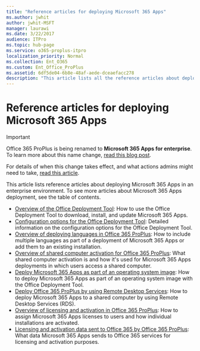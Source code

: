 ```yaml
---
title: "Reference articles for deploying Microsoft 365 Apps"
ms.author: jwhit
author: jwhit-MSFT
manager: laurawi
ms.date: 3/22/2017
audience: ITPro
ms.topic: hub-page
ms.service: o365-proplus-itpro
localization_priority: Normal
ms.collection: Ent_O365
ms.custom: Ent_Office_ProPlus
ms.assetid: 6df5de04-6b8e-48af-aede-dceaefacc278
description: "This article lists all the reference articles about deploying Office 365 ProPlus in an enterprise environment. To see all the articles about Office 365 ProPlus deployment, see Deployment guide for Microsoft 365 Apps."
---
```


# Reference articles for deploying Microsoft 365 Apps

> [!IMPORTANT]
> Office 365 ProPlus is being renamed to **Microsoft 365 Apps for enterprise**. To learn more about this name change, [read this blog post](https://go.microsoft.com/fwlink/p/?linkid=2120533). 
>
> For details of when this change takes effect, and what actions admins might need to take, [read this article](name-change.md).

This article lists reference articles about deploying Microsoft 365 Apps in an enterprise environment. To see more articles about Microsoft 365 Apps deployment, see the table of contents.

- [Overview of the Office Deployment Tool](overview-of-the-office-2016-deployment-tool.md): How to use the Office Deployment Tool to download, install, and update Microsoft 365 Apps. 
- [Configuration options for the Office Deployment Tool](configuration-options-for-the-office-2016-deployment-tool.md): Detailed information on the configuration options for the Office Deployment Tool.
- [Overview of deploying languages in Office 365 ProPlus](overview-of-deploying-languages-in-office-365-proplus.md): How to include multiple languages as part of a deployment of Microsoft 365 Apps or add them to an existing installation.
- [Overview of shared computer activation for Office 365 ProPlus](overview-of-shared-computer-activation-for-office-365-proplus.md): What shared computer activation is and how it's used for Microsoft 365 Apps deployments in which users access a shared computer. 
- [Deploy Microsoft 365 Apps as part of an operating system image](deploy-office-365-proplus-as-part-of-an-operating-system-image.md): How to deploy Microsoft 365 Apps as part of an operating system image with the Office Deployment Tool. 
- [Deploy Office 365 ProPlus by using Remote Desktop Services](deploy-office-365-proplus-by-using-remote-desktop-services.md): How to deploy Microsoft 365 Apps to a shared computer by using Remote Desktop Services (RDS).
- [Overview of licensing and activation in Office 365 ProPlus](overview-of-licensing-and-activation-in-office-365-proplus.md): How to assign Microsoft 365 Apps licenses to users and how individual installations are activated. 
- [Licensing and activation data sent to Office 365 by Office 365 ProPlus](licensing-and-activation-data-sent-to-office-365-by-office-365-proplus.md): What data Microsoft 365 Apps sends to Office 365 services for licensing and activation purposes.
